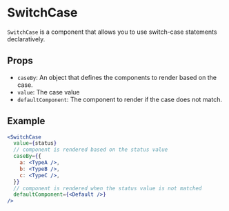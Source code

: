 # SwitchCase

`SwitchCase` is a component that allows you to use switch-case statements declaratively.

## Props

- `caseBy`: An object that defines the components to render based on the case.
- `value`: The case value
- `defaultComponent`: The component to render if the case does not match.

## Example

```jsx
<SwitchCase
  value={status}
  // component is rendered based on the status value
  caseBy={{
    a: <TypeA />,
    b: <TypeB />,
    c: <TypeC />,
  }}
  // component is rendered when the status value is not matched
  defaultComponent={<Default />}
/>
```
